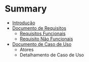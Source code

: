 # Summary

* [Introdução](README.md)
* [Documento de Requisitos](Capitulo1.md)
   * [Requisitos Funcionais](requisitos_funcionais.md)
   * [Requisito Não Funcionais](requisito_nao_funcionais.md)
* [Documento de Caso de Uso](Capitulo2.md)
   * Atores
   * Detalhamento de Caso de Uso 

